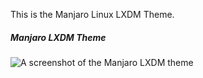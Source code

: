 This is the Manjaro Linux LXDM Theme.

##### Manjaro LXDM Theme

![A screenshot of the Manjaro LXDM theme](https://i.imgur.com/mbKa50k.png)
